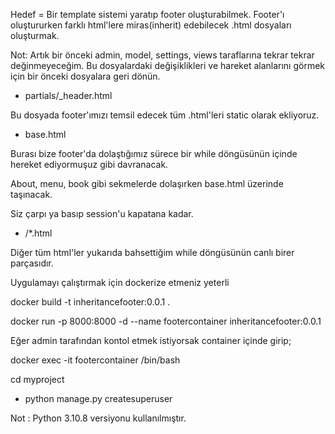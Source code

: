 Hedef = Bir template sistemi yaratıp footer oluşturabilmek. Footer'ı oluştururken farklı html'lere miras(inherit) edebilecek .html dosyaları oluşturmak.

Not: Artık bir önceki admin, model, settings, views taraflarına tekrar tekrar değinmeyeceğim. Bu dosyalardaki değişiklikleri ve hareket alanlarını görmek için bir önceki dosyalara geri dönün.

* partials/_header.html

Bu dosyada footer'ımızı temsil edecek tüm .html'leri static olarak ekliyoruz.

* base.html

Burası bize footer'da dolaştığımız sürece bir while döngüsünün içinde hereket ediyormuşuz gibi davranacak. 

About, menu, book gibi sekmelerde dolaşırken base.html üzerinde taşınacak.

Siz çarpı ya basıp session'u kapatana kadar.

* /*.html

Diğer tüm html'ler yukarıda bahsettiğim while döngüsünün canlı birer parçasıdır.

Uygulamayı çalıştırmak için dockerize etmeniz yeterli

docker build -t inheritancefooter:0.0.1 .

docker run -p 8000:8000 -d --name footercontainer inheritancefooter:0.0.1

Eğer admin tarafından kontol etmek istiyorsak container içinde girip;

docker exec -it footercontainer /bin/bash

cd myproject

* python manage.py createsuperuser

Not : Python 3.10.8 versiyonu kullanılmıştır.

